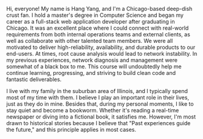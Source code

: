 Hi, everyone! My name is Hang Yang, and I'm a Chicago-based deep-dish crust fan. I hold a master's degree in Computer Science and began my career as a full-stack web application developer after graduating in Chicago. It was an excellent place where I could connect with real-world requirements from both internal operations teams and external clients, as well as collaborate with other talented team members. We were all motivated to deliver high-reliability, availability, and durable products to our end-users. At times, root cause analysis would lead to network instability. In my previous experiences, network diagnosis and management were somewhat of a black box to me. This course will undoubtedly help me continue learning, progressing, and striving to build clean code and fantastic deliverables.

I live with my family in the suburban area of Illinois, and I typically spend most of my time with them. I believe I play an important role in their lives, just as they do in mine. Besides that, during my personal moments, I like to stay quiet and become a bookworm. Whether it's reading a real-time newspaper or diving into a fictional book, it satisfies me. However, I'm most drawn to historical stories because I believe that "Past experiences guide the future," and this principle applies in most cases.
